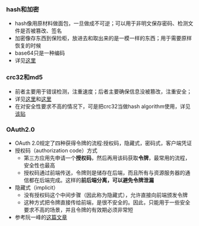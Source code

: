 ### hash和加密
* hash像用原材料做面包，一旦做成不可逆；可以用于非明文保存密码、检测文件是否被篡改、签名
* 加密像存东西到保险柜，放进去和取出来的是一模一样的东西；用于需要原样恢复的时候
* base64只是一种编码
* 详见[这里](https://stackoverflow.com/questions/4948322/fundamental-difference-between-hashing-and-encryption-algorithms/4948393#4948393)

### crc32和md5
* 前者主要用于错误检测，注重速度；后者主要确保信息没被篡改，注重安全；
* 详见[这里](https://stackoverflow.com/a/996873/2272451)和[这里](https://stackoverflow.com/a/16125537/2272451)
* 在对安全性要求不高的情况下，可是把crc32当做hash algorithm使用，详见[该贴](https://stackoverflow.com/a/10962213/2272451)

### OAuth2.0
* OAuth 2.0规定了四种获得令牌的流程:授权码，隐藏式，密码式，客户端凭证
* 授权码（authorization code）方式
  * 第三方应用先申请一个**授权码**，然后再用该码获取**令牌**，最常用的流程，安全性也最高
  * 授权码通过前端传送，令牌则是储存在后端，而且所有与资源服务器的通信都在后端完成。这样的**前后端分离，可以避免令牌泄漏**
* 隐藏式（implicit）
  * 没有授权码这个中间步骤（因此称为隐藏式），允许直接向前端颁发令牌
  * 这种方式把令牌直接传给前端，是很不安全的。因此，只能用于一些安全要求不高的场景，并且令牌的有效期必须非常短
* 参考阮一峰的[这篇文章](http://www.ruanyifeng.com/blog/2019/04/oauth-grant-types.html?utm_source=tuicool&utm_medium=referral)